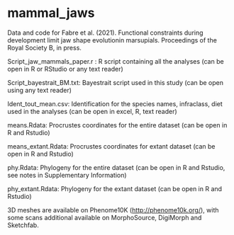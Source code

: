 # mammal_jaws
Data and code for Fabre et al. (2021). Functional constraints during development limit jaw shape evolutionin marsupials. Proceedings of the Royal Society B, in press.

Script_jaw_mammals_paper.r : R script containing all the analyses (can be open in R or RStudio or any text reader)

Script_bayestrait_BM.txt: Bayestrait script used in this study (can be open using any text reader)

Ident_tout_mean.csv: Identification for the species names, infraclass, diet used in the analyses (can be open in excel, R, text reader)

means.Rdata: Procrustes coordinates for the entire dataset (can be open in R and Rstudio)

means_extant.Rdata: Procrustes coordinates for extant dataset (can be open in R and Rstudio)

phy.Rdata: Phylogeny for the entire dataset (can be open in R and Rstudio, see notes in Supplementary Information)

phy_extant.Rdata: Phylogeny for the extant dataset (can be open in R and Rstudio)

3D meshes are available on Phenome10K (http://phenome10k.org/), with some scans additional available on MorphoSource, DigiMorph and Sketchfab.
